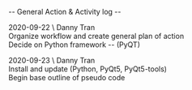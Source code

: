 -- General Action & Activity log --  
  
2020-09-22 \ Danny Tran  
    Organize workflow and create general plan of action  
    Decide on Python framework -- (PyQT)  
  
2020-09-23 \ Danny Tran  
    Install and update (Python, PyQt5, PyQt5-tools)  
    Begin base outline of pseudo code  

